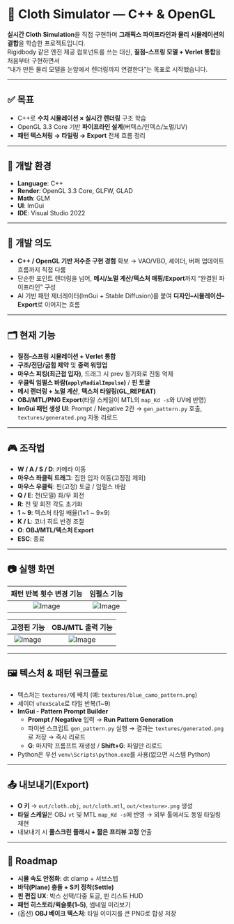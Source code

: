 # 🧵 Cloth Simulator — C++ & OpenGL

**실시간 Cloth Simulation**을 직접 구현하며 **그래픽스 파이프라인과 물리 시뮬레이션의 결합**을 학습한 프로젝트입니다.  
Rigidbody 같은 엔진 제공 컴포넌트를 쓰는 대신, **질점–스프링 모델 + Verlet 통합**을 처음부터 구현하면서  
“내가 만든 물리 모델을 눈앞에서 렌더링까지 연결한다”는 목표로 시작했습니다.  

---

## ✅ 목표
- C++로 **수치 시뮬레이션 × 실시간 렌더링** 구조 학습  
- OpenGL 3.3 Core 기반 **파이프라인 설계**(버텍스/인덱스/노멀/UV)  
- **패턴 텍스처링 → 타일링 → Export** 전체 흐름 정리

---

## 🔧 개발 환경
- **Language**: C++  
- **Render**: OpenGL 3.3 Core, GLFW, GLAD  
- **Math**: GLM  
- **UI**: ImGui  
- **IDE**: Visual Studio 2022

---

## 🎯 개발 의도
- **C++ / OpenGL 기반 저수준 구현 경험** 확보 → VAO/VBO, 셰이더, 버퍼 업데이트 흐름까지 직접 다룸  
- 단순한 포인트 렌더링을 넘어, **메시/노멀 계산/텍스처 매핑/Export**까지 “완결된 파이프라인” 구성  
- AI 기반 패턴 제너레이터(ImGui + Stable Diffusion)를 붙여 **디자인–시뮬레이션–Export**로 이어지는 흐름

---

## 🗂️ 현재 기능
- **질점–스프링 시뮬레이션 + Verlet 통합**  
- **구조/전단/굽힘 제약** 및 **중력 워밍업**  
- **마우스 피킹(최근접 입자)**, 드래그 시 prev 동기화로 진동 억제  
- **우클릭 임펄스 바람(`applyRadialImpulse`)** / **핀 토글**  
- **메시 렌더링 + 노멀 계산**, **텍스처 타일링(GL_REPEAT)**  
- **OBJ/MTL/PNG Export**(타일 스케일이 MTL의 `map_Kd -s`와 UV에 반영)  
- **ImGui 패턴 생성 UI**: Prompt / Negative 2칸 → `gen_pattern.py` 호출, `textures/generated.png` 자동 리로드

---

## 🎮 조작법
- **W / A / S / D**: 카메라 이동  
- **마우스 좌클릭 드래그**: 집힌 입자 이동(고정점 제외)  
- **마우스 우클릭**: 핀(고정) 토글 / 임펄스 바람  
- **Q / E**: 천(모델) 좌/우 회전  
- **R**: 천 및 회전 각도 초기화  
- **1 ~ 9**: 텍스처 타일 배율(1×1 ~ 9×9)  
- **K / L**: 코너 히트 반경 조절  
- **O**: **OBJ/MTL/텍스처 Export**  
- **ESC**: 종료

---

## 📷 실행 화면

| 패턴 반복 횟수 변경 기능 | 임펄스 기능 |
|:--:|:--:|
| ![Image](https://github.com/user-attachments/assets/6fbfcb58-7918-4726-a340-0fac24ff8f2d) | ![Image](https://github.com/user-attachments/assets/7c43d6cf-8c39-48b6-9f57-d325d11bb11f) |

| 고정핀 기능 | OBJ/MTL 출력 기능 |
|:--:|:--:|
| ![Image](https://github.com/user-attachments/assets/9bc45af1-66f8-4239-b0c5-940acbad0db3) | ![Image](https://github.com/user-attachments/assets/0a66d1f6-6fbb-4561-986e-87d7a257d49d) |

---

## 🖼️ 텍스처 & 패턴 워크플로
- 텍스처는 `textures/`에 배치 (예: `textures/blue_camo_pattern.png`)  
- 셰이더 `uTexScale`로 타일 반복(1~9)  
- **ImGui - Pattern Prompt Builder**
  - **Prompt / Negative** 입력 → **Run Pattern Generation**
  - 파이썬 스크립트 `gen_pattern.py` 실행 → 결과는 `textures/generated.png`로 저장 → 즉시 리로드  
  - **G**: 마지막 프롬프트 재생성 / **Shift+G**: 파일만 리로드
- Python은 우선 `venv\Scripts\python.exe`를 사용(없으면 시스템 Python)

---

## 📤 내보내기(Export)
- **O 키** → `out/cloth.obj`, `out/cloth.mtl`, `out/<texture>.png` 생성  
- **타일 스케일**은 OBJ `vt` 및 MTL `map_Kd -s`에 반영 → 외부 툴에서도 동일 타일링 재현  
- 내보내기 시 **풀스크린 플래시 + 짧은 프리뷰 고정** 연출

---

## 🚧 Roadmap
- **시뮬 속도 안정화**: dt clamp + 서브스텝  
- **바닥(Plane) 충돌 + S키 정착(Settle)**  
- **핀 편집 UX**: 박스 선택/다중 토글, 핀 리스트 HUD  
- **패턴 히스토리/퀵슬롯(1–5)**, 썸네일 미리보기  
- (옵션) **OBJ 베이크 텍스처**: 타일 이미지를 큰 PNG로 합성 저장
